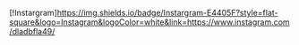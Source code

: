 [!Instargram]https://img.shields.io/badge/Instargram-E4405F?style=flat-square&logo=Instagram&logoColor=white&link=https://www.instagram.com/dladbfla49/
